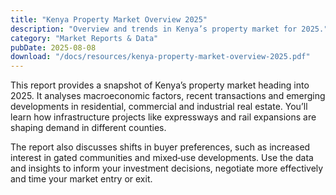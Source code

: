 ```yaml
---
title: "Kenya Property Market Overview 2025"
description: "Overview and trends in Kenya’s property market for 2025."
category: "Market Reports & Data"
pubDate: 2025-08-08
download: "/docs/resources/kenya-property-market-overview-2025.pdf"
---
```


This report provides a snapshot of Kenya’s property market heading into 2025. It analyses macroeconomic factors, recent transactions and emerging developments in residential, commercial and industrial real estate. You’ll learn how infrastructure projects like expressways and rail expansions are shaping demand in different counties.

The report also discusses shifts in buyer preferences, such as increased interest in gated communities and mixed‑use developments. Use the data and insights to inform your investment decisions, negotiate more effectively and time your market entry or exit.
